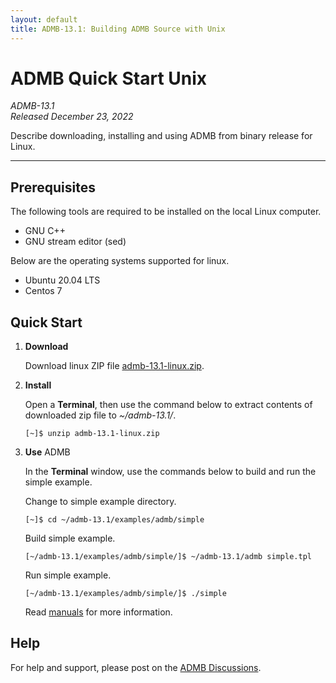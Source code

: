 ```yaml
---
layout: default
title: ADMB-13.1: Building ADMB Source with Unix
---
```


# ADMB Quick Start Unix

*ADMB-13.1*  
*Released December 23, 2022*  

Describe downloading, installing and using ADMB from binary release for Linux.

---

Prerequisites
-------------

The following tools are required to be installed on the local Linux computer.

* GNU C++
* GNU stream editor (sed)

Below are the operating systems supported for linux. 

* Ubuntu 20.04 LTS
* Centos 7

Quick Start
-----------

1. **Download**

   Download linux ZIP file [admb-13.1-linux.zip](https://github.com/admb-project/admb/releases/download/admb-13.1/admb-13.1-linux.zip).

2. **Install**

   Open a **Terminal**, then use the command below to extract contents of downloaded zip file to _~/admb-13.1/_. 

   ```
   [~]$ unzip admb-13.1-linux.zip
   ```

3. **Use** ADMB

   In the **Terminal** window, use the commands below to build and run the simple example.

   Change to simple example directory.       

   ```
   [~]$ cd ~/admb-13.1/examples/admb/simple
   ```

   Build simple example.

   ```
   [~/admb-13.1/examples/admb/simple/]$ ~/admb-13.1/admb simple.tpl
   ```

   Run simple example.

   ```
   [~/admb-13.1/examples/admb/simple/]$ ./simple
   ```

   Read [manuals](http://www.admb-project.org/docs/manuals/) for more information.

Help
----

For help and support, please post on the [ADMB Discussions](https://github.com/admb-project/admb/discussions).
